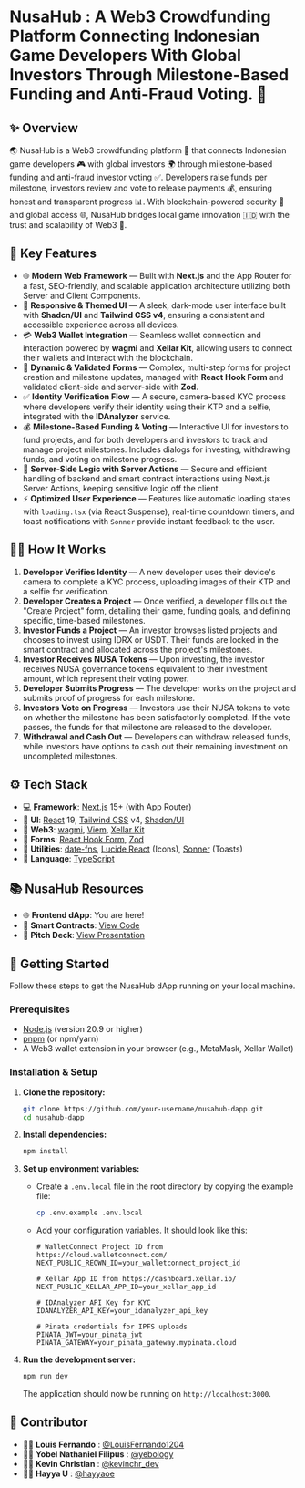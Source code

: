 # NusaHub : A Web3 Crowdfunding Platform Connecting Indonesian Game Developers With Global Investors Through Milestone-Based Funding and Anti-Fraud Voting. 🚀

## ✨ Overview

🌏 NusaHub is a Web3 crowdfunding platform 🚀 that connects Indonesian game developers 🎮 with global investors 🌍 through milestone-based funding and anti-fraud investor voting ✅. Developers raise funds per milestone, investors review and vote to release payments 💰, ensuring honest and transparent progress 📊. With blockchain-powered security 🔗 and global access 🌐, NusaHub bridges local game innovation 🇮🇩 with the trust and scalability of Web3 🧠.

## 🔋 Key Features

  - 🌐 **Modern Web Framework** — Built with **Next.js** and the App Router for a fast, SEO-friendly, and scalable application architecture utilizing both Server and Client Components.
  - 🎨 **Responsive & Themed UI** — A sleek, dark-mode user interface built with **Shadcn/UI** and **Tailwind CSS v4**, ensuring a consistent and accessible experience across all devices.
  - 💳 **Web3 Wallet Integration** — Seamless wallet connection and interaction powered by **wagmi** and **Xellar Kit**, allowing users to connect their wallets and interact with the blockchain.
  - 📝 **Dynamic & Validated Forms** — Complex, multi-step forms for project creation and milestone updates, managed with **React Hook Form** and validated client-side and server-side with **Zod**.
  - ✅ **Identity Verification Flow** — A secure, camera-based KYC process where developers verify their identity using their KTP and a selfie, integrated with the **IDAnalyzer** service.
  - 💰 **Milestone-Based Funding & Voting** — Interactive UI for investors to fund projects, and for both developers and investors to track and manage project milestones. Includes dialogs for investing, withdrawing funds, and voting on milestone progress.
  - 🔄 **Server-Side Logic with Server Actions** — Secure and efficient handling of backend and smart contract interactions using Next.js Server Actions, keeping sensitive logic off the client.
  - ⚡ **Optimized User Experience** — Features like automatic loading states with `loading.tsx` (via React Suspense), real-time countdown timers, and toast notifications with `Sonner` provide instant feedback to the user.

## 🧑‍💻 How It Works

1.  **Developer Verifies Identity** — A new developer uses their device's camera to complete a KYC process, uploading images of their KTP and a selfie for verification.
2.  **Developer Creates a Project** — Once verified, a developer fills out the "Create Project" form, detailing their game, funding goals, and defining specific, time-based milestones.
3.  **Investor Funds a Project** — An investor browses listed projects and chooses to invest using IDRX or USDT. Their funds are locked in the smart contract and allocated across the project's milestones.
4.  **Investor Receives NUSA Tokens** — Upon investing, the investor receives NUSA governance tokens equivalent to their investment amount, which represent their voting power.
5.  **Developer Submits Progress** — The developer works on the project and submits proof of progress for each milestone.
6.  **Investors Vote on Progress** — Investors use their NUSA tokens to vote on whether the milestone has been satisfactorily completed. If the vote passes, the funds for that milestone are released to the developer.
7.  **Withdrawal and Cash Out** — Developers can withdraw released funds, while investors have options to cash out their remaining investment on uncompleted milestones.

## ⚙️ Tech Stack

  - 💻 **Framework**: [Next.js](https://nextjs.org/) 15+ (with App Router)
  - 🎨 **UI**: [React](https://react.dev/) 19, [Tailwind CSS](https://tailwindcss.com/) v4, [Shadcn/UI](https://ui.shadcn.com/)
  - 🔗 **Web3**: [wagmi](https://wagmi.sh/), [Viem](https://viem.sh/), [Xellar Kit](https://www.google.com/search?q=https://www.xellar.io/)
  - 📝 **Forms**: [React Hook Form](https://react-hook-form.com/), [Zod](https://zod.dev/)
  - 📅 **Utilities**: [date-fns](https://date-fns.org/), [Lucide React](https://lucide.dev/) (Icons), [Sonner](https://www.google.com/search?q=https://sonner.emilkowal.ski/) (Toasts)
  - 🔧 **Language**: [TypeScript](https://www.typescriptlang.org/)

## 📚 NusaHub Resources

  - 🌐 **Frontend dApp**: You are here\!
  - 🔗 **Smart Contracts**: [View Code](https://github.com/NusaHub/smart-contract)
  - 📖 **Pitch Deck**: [View Presentation](https://drive.google.com/file/d/1mtMOupo4JRUDYgAhtYT0v_jRww9ZsRhE/view?usp=sharing)

## 🚀 Getting Started

Follow these steps to get the NusaHub dApp running on your local machine.

### Prerequisites

  - [Node.js](https://nodejs.org/) (version 20.9 or higher)
  - [pnpm](https://pnpm.io/) (or npm/yarn)
  - A Web3 wallet extension in your browser (e.g., MetaMask, Xellar Wallet)

### Installation & Setup

1.  **Clone the repository:**

    ```bash
    git clone https://github.com/your-username/nusahub-dapp.git
    cd nusahub-dapp
    ```

2.  **Install dependencies:**

    ```bash
    npm install
    ```

3.  **Set up environment variables:**

      - Create a `.env.local` file in the root directory by copying the example file:
        ```bash
        cp .env.example .env.local
        ```
      - Add your configuration variables. It should look like this:
        ```env
        # WalletConnect Project ID from https://cloud.walletconnect.com/
        NEXT_PUBLIC_REOWN_ID=your_walletconnect_project_id

        # Xellar App ID from https://dashboard.xellar.io/
        NEXT_PUBLIC_XELLAR_APP_ID=your_xellar_app_id

        # IDAnalyzer API Key for KYC
        IDANALYZER_API_KEY=your_idanalyzer_api_key

        # Pinata credentials for IPFS uploads
        PINATA_JWT=your_pinata_jwt
        PINATA_GATEWAY=your_pinata_gateway.mypinata.cloud
        ```

4.  **Run the development server:**

    ```bash
    npm run dev
    ```

    The application should now be running on `http://localhost:3000`.

## 🤝 Contributor

  - 🧑‍💻 **Louis Fernando** : [@LouisFernando1204](https://github.com/LouisFernando1204)
  - 🧑‍💻 **Yobel Nathaniel Filipus** : [@yebology](https://github.com/yebology)
  - 🧑‍💻 **Kevin Christian** : [@kevinchr_dev](https://github.com/kevinchr_dev)
  - 🧑‍💻 **Hayya U** : [@hayyaoe](https://github.com/hayyaoe)
